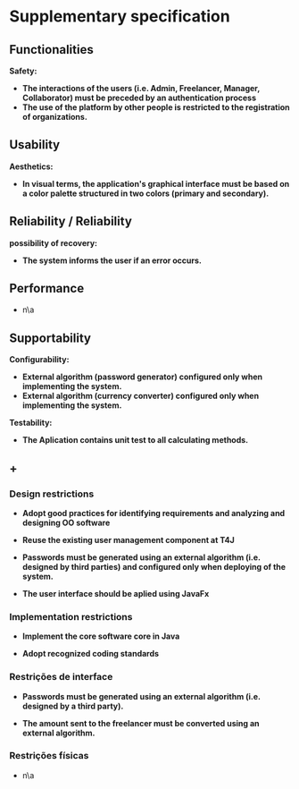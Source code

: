# Supplementary specification

## Functionalities

**Safety:**

- **The interactions of the users (i.e. Admin, Freelancer, Manager, Collaborator) must be preceded by an authentication process**
- **The use of the platform by other people is restricted to the registration of organizations.**



## Usability

**Aesthetics:**

- **In visual terms, the application's graphical interface must be based on a color palette structured in two colors (primary and secondary).**


## Reliability / Reliability

**possibility of recovery:**
- **The system informs the user if an error occurs.**


## Performance
- n\a


## Supportability

**Configurability:**

- **External algorithm (password generator) configured only when implementing the system.**
- **External algorithm (currency converter) configured only when implementing the system.**

**Testability:**

- **The Aplication contains unit test to all calculating methods.**



## +

### Design restrictions

- **Adopt good practices for identifying requirements and analyzing and designing OO software**

- **Reuse the existing user management component at T4J**

- **Passwords must be generated  using an external algorithm (i.e. designed by third parties) and configured only when deploying
   of the system.**

- **The user interface should be aplied using JavaFx**


### Implementation restrictions

- **Implement the core software core in Java**

- **Adopt recognized coding standards**


### Restrições de interface

- **Passwords must be generated using an external algorithm (i.e. designed by a third party).**

- **The amount sent to the freelancer must be converted using an external algorithm.**

### Restrições físicas

- n\a
